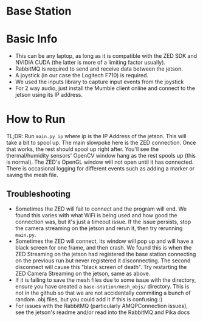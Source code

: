 # Base Station

# Basic Info
- This can be any laptop, as long as it is compatible with the ZED SDK and NVIDIA CUDA (the latter is more of a limiting factor usually). 
- RabbitMQ is required to send and receive data between the jetson. 
- A joystick (in our case the Logitech F710) is required.
- We used the inputs library to capture input events from the joystick
- For 2 way audio, just install the Mumble client online and connect to the jetson using its IP address.

# How to Run
TL;DR: Run `main.py ip` where ip is the IP Address of the jetson.
This will take a bit to spool up. The main slowpoke here is the ZED connection. Once that works, the rest should spool up right after. You'll see the thermal/humidity sensors' OpenCV window hang as the rest spools up (this is normal). The ZED's OpenGL window will not open until it has connected. There is occasional logging for different events such as adding a marker or saving the mesh file.

## Troubleshooting
- Sometimes the ZED will fail to connect and the program will end. We found this varies with what WiFi is being used and how good the connection was, but it's just a timeout issue. If the issue persists, stop the camera streaming on the jetson and rerun it, then try rerunning `main.py`.
- Sometimes the ZED will connect, its window will pop up and will have a black screen for one frame, and then crash. We found this is when the ZED Streaming on the jetson had registered the base station connecting on the previous run but never registered it disconnecting. The second disconnect will cause this "black screen of death". Try restarting the ZED Camera Streaming on the jetson, same as above.
- If it is failing to save the mesh files due to some issue with the directory, ensure you have created a `base-station/mesh_objs/` directory. This is not in the github so that we are not accidentally commiting a bunch of random .obj files, but you could add it if this is confusing :)
- For issues with the RabbitMQ (particularly AMQPConnection issues), see the jetson's readme and/or read into the RabbitMQ and Pika docs

